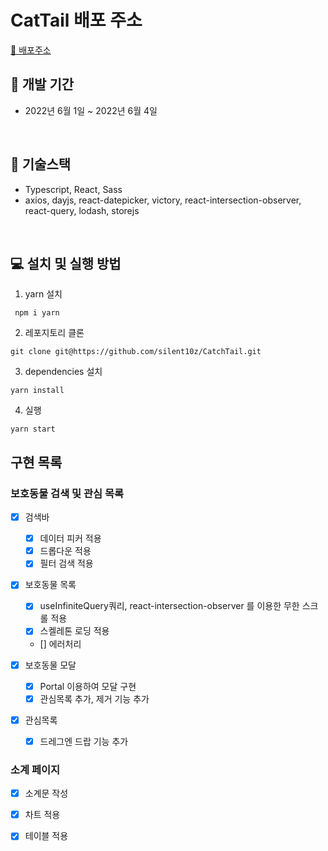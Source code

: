 # CatTail 배포 주소

[🎉 배포주소](https://catchtail.netlify.app)<br />

## 📅 **개발 기간**

- 2022년 6월 1일 ~ 2022년 6월 4일

<br />

## 🔧 **기술스택**

- Typescript, React, Sass <br />
- axios, dayjs, react-datepicker, victory, react-intersection-observer, react-query, lodash, storejs
<br />

## **💻 설치 및 실행 방법**

1. yarn 설치

```
 npm i yarn
```

2. 레포지토리 클론

```
git clone git@https://github.com/silent10z/CatchTail.git
```

3. dependencies 설치

```
yarn install
```

4. 실행

```
yarn start
```

## 구현 목록

### 보호동물 검색 및 관심 목록

- [x] 검색바 
  - [x] 데이터 피커 적용
  - [x] 드롭다운 적용
  - [x] 필터 검색 적용

- [x] 보호동물 목록
  - [x] useInfiniteQuery쿼리, react-intersection-observer 를 이용한 무한 스크롤 적용
  - [x] 스켈레톤 로딩 적용
  - [] 에러처리

- [x] 보호동물 모달
  - [x] Portal 이용하여 모달 구현
  - [x] 관심목록 추가, 제거 기능 추가

- [x] 관심목록
  - [x] 드레그엔 드랍 기능 추가

### 소계 페이지 
- [x] 소계문 작성
- [x] 차트 적용 
- [x] 테이블 적용

